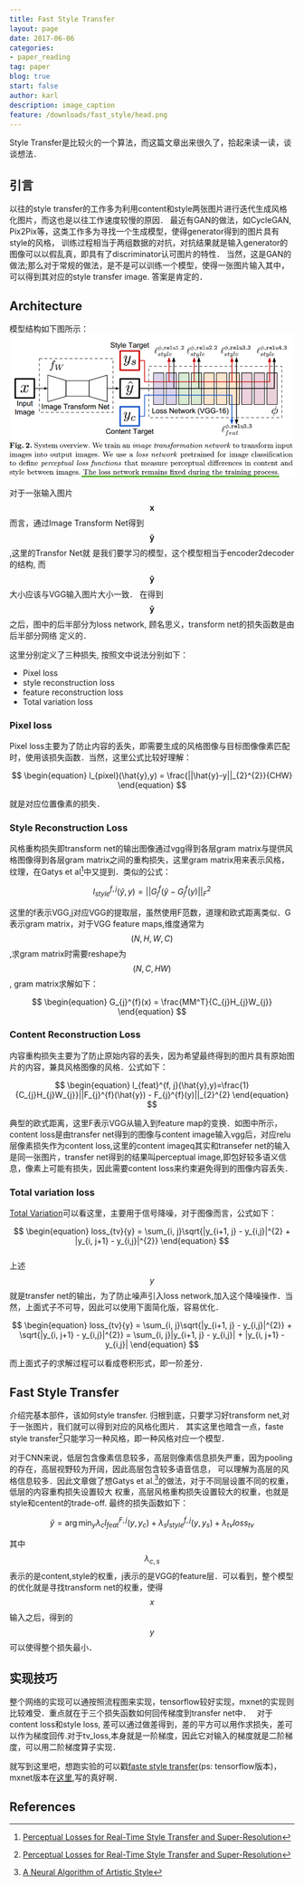 ```yaml
---
title: Fast Style Transfer
layout: page
date: 2017-06-06
categories: 
- paper_reading
tag: paper
blog: true
start: false
author: karl
description: image_caption
feature: /downloads/fast_style/head.png
--- 
```


Style Transfer是比较火的一个算法，而这篇文章出来很久了，拾起来读一读，谈谈想法．　　

## 引言　　
以往的style transfer的工作多为利用content和style两张图片进行迭代生成风格化图片，而这也是以往工作速度较慢的原因．
最近有GAN的做法，如CycleGAN, Pix2Pix等，这类工作多为寻找一个生成模型，使得generator得到的图片具有style的风格，
训练过程相当于两组数据的对抗，对抗结果就是输入generator的图像可以以假乱真，即具有了discriminator认可图片的特性．
当然，这是GAN的做法;那么对于常规的做法，是不是可以训练一个模型，使得一张图片输入其中，可以得到其对应的style transfer
image. 答案是肯定的．　　

## Architecture  
模型结构如下图所示：　
![arch](/downloads/fast_style/arch.png)  

对于一张输入图片$$\mathbf{x}$$而言，通过Image Transform Net得到$$\mathbf{\hat{y}}$$,这里的Transfor Net就
是我们要学习的模型，这个模型相当于encoder2decoder的结构, 而$$\mathbf{\hat{y}}$$大小应该与VGG输入图片大小一致．
在得到$$\mathbf{\hat{y}}$$之后，图中的后半部分为loss network, 顾名思义，transform net的损失函数是由后半部分网络
定义的．  

这里分别定义了三种损失, 按照文中说法分别如下：　　
* Pixel loss  
* style reconstruction loss  
* feature reconstruction loss  
* Total variation loss

### Pixel loss  
Pixel loss主要为了防止内容的丢失，即需要生成的风格图像与目标图像像素匹配时，使用该损失函数．当然，这里公式比较好理解：　　

$$
\begin{equation}
l_{pixel}(\hat{y},y) = \frac{||\hat{y}-y||_{2}^{2}}{CHW}
\end{equation}
$$    

就是对应位置像素的损失．　　

### Style Reconstruction Loss  
风格重构损失即transform net的输出图像通过vgg得到各层gram matrix与提供风格图像得到各层gram matrix之间的重构损失，这里gram matrix用来表示风格，纹理，在Gatys et al[^2]中又提到．类似的公式：　　

$$
\begin{equation}
l_{style}^{f, j}(\hat{y},y)=||G_{j}^{f}(\hat{y} - G_{j}^{f}(y)||_{F}^{2}
\end{equation}
$$  

这里的f表示VGG,j对应VGG的提取层，虽然使用F范数，道理和欧式距离类似．G表示gram matrix，对于VGG feature maps,维度通常为$$(N, H, W, C)$$,求gram matrix时需要reshape为$$(N, C, HW)$$, gram matrix求解如下：　　

$$
\begin{equation}
G_{j}^{f}(x) = \frac{MM^T}{C_{j}H_{j}W_{j}}
\end{equation}
$$  

### Content Reconstruction Loss  

内容重构损失主要为了防止原始内容的丢失，因为希望最终得到的图片具有原始图片的内容，兼具风格图像的风格．公式如下：　　

$$
\begin{equation}
l_{feat}^{f, j}(\hat{y},y)=\frac{1}{C_{j}H_{j}W_{j}}||F_{j}^{f}(\hat{y}) - F_{j}^{f}(y)||_{2}^{2}
\end{equation}
$$  

典型的欧式距离，这里F表示VGG从输入到feature map的变换．如图中所示，content loss是由transfer net得到的图像与content image输入vgg后，对应relu层像素损失作为content loss,这里的content imageq其实和transefer net的输入是同一张图片，transfer net得到的结果叫perceptual image,即包好较多语义信息，像素上可能有损失，因此需要content loss来约束避免得到的图像内容丢失．　　

### Total variation loss  
[Total Variation](https://en.wikipedia.org/wiki/Total_variation_denoising)可以看这里，主要用于信号降噪，对于图像而言，公式如下：　

$$
\begin{equation}
loss_{tv}{y} = \sum_{i, j}\sqrt{|y_{i+1, j} - y_{i,j}|^{2} + |y_{i, j+1} - y_{i,j}|^{2}}
\end{equation}
$$  
上述$$y$$就是transfer net的输出，为了防止噪声引入loss network,加入这个降噪操作．当然，上面式子不可导，因此可以使用下面简化版，容易优化．　　

$$
\begin{equation}
loss_{tv}{y} = \sum_{i, j}\sqrt{|y_{i+1, j} - y_{i,j}|^{2}} + \sqrt{|y_{i, j+1} - y_{i,j}|^{2}} = \sum_{i, j}|y_{i+1, j} - y_{i,j}| + |y_{i, j+1} - y_{i,j}|
\end{equation}
$$  

而上面式子的求解过程可以看成卷积形式，即一阶差分．　　



## Fast Style Transfer  
介绍完基本部件，该如何style transfer. 归根到底，只要学习好transform net,对于一张图片，我们就可以得到对应的风格化图片．
其实这里也暗含一点，faste style transfer[^2]只能学习一种风格，即一种风格对应一个模型．　　

对于CNN来说，低层包含像素信息较多，高层则像素信息损失严重，因为pooling的存在，高层视野较为开阔，因此高层包含较多语音信息，
可以理解为高层的风格信息较多．因此文章做了想Gatys et al.[^1]的做法，对于不同层设置不同的权重，低层的内容重构损失设置较大
权重，高层风格重构损失设置较大的权重，也就是style和centent的trade-off. 最终的损失函数如下：　　

$$
\begin{equation}
\hat{y} = \arg\min_{y} \lambda_{c}l_{feat}^{F,j}(y, y_c) + \lambda_{s}l_{style}^{f,j}(y, y_s) + \lambda_{tv}loss_{tv}
\end{equation}
$$   


其中$$\lambda_{c, s}$$表示的是content,style的权重，j表示的是VGG的feature层．可以看到，整个模型的优化就是寻找transform net的权重，使得$$x$$输入之后，得到的$$y$$可以使得整个损失最小．　　  

## 实现技巧　　
整个网络的实现可以通按照流程图来实现，tensorflow较好实现，mxnet的实现则比较难受．重点就在于三个损失函数如何回传梯度到transfer net中．　
对于content loss和style loss, 差可以通过做差得到，差的平方可以用作求损失，差可以作为梯度回传.对于tv_loss,本身就是一阶梯度，因此它对输入的梯度就是二阶梯度，可以用二阶梯度算子实现．


就写到这里吧，想跑实验的可以戳[faste style transfer](https://github.com/lengstrom/fast-style-transfer)(ps: tensorflow版本)，　mxnet版本在[这里](https://github.com/zhaw/neural_style/tree/master/perceptual),写的真好啊．


## References  
[^1]: [A Neural Algorithm of Artistic Style](https://arxiv.org/abs/1508.06576)
[^2]: [Perceptual Losses for Real-Time Style Transfer and Super-Resolution](http://cs.stanford.edu/people/jcjohns/eccv16/)

